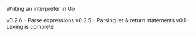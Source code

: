 Writing an interpreter in Go

v0.2.6  - Parse expressions
v0.2.5  - Parsing let & return statements
v0.1    - Lexing is complete


